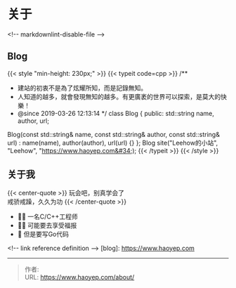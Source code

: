 # 关于


&lt;!-- markdownlint-disable-file --&gt;

## Blog

{{&lt; style &#34;min-height: 230px;&#34; &gt;}}
{{&lt; typeit code=cpp &gt;}}
/**
 * 建站的初衷不是為了炫耀所知，而是記錄無知。
 * 人知道的越多，就會發現無知的越多。有更廣袤的世界可以探索，是莫大的快樂！
 * @since 2019-03-26 12:13:14
 */
class Blog {
public:
  std::string name, author, url;

  Blog(const std::string&amp; name, const std::string&amp; author, const std::string&amp; url)
    : name(name), author(author), url(url) {}
};
Blog site(&#34;Leehow的小站&#34;, &#34;Leehow&#34;, &#34;https://www.haoyep.com&#34;);
{{&lt; /typeit &gt;}}
{{&lt; /style &gt;}}

## 关于我

{{&lt; center-quote &gt;}}
玩会吧，别真学会了\
戒骄戒躁，久久为功
{{&lt; /center-quote &gt;}}


- 👨‍💻 一名C/C&#43;&#43;工程师
- 👨‍💼 可能要去享受福报
- 📝 但是要写Go代码

&lt;!-- link reference definition --&gt;
[blog]: https://www.haoyep.com


---

> 作者:   
> URL: https://www.haoyep.com/about/  

